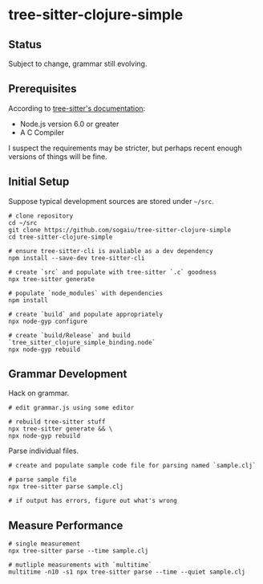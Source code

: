 # tree-sitter-clojure-simple

## Status

Subject to change, grammar still evolving.

## Prerequisites

According to [tree-sitter's documentation](https://tree-sitter.github.io/tree-sitter/creating-parsers#dependencies):

* Node.js version 6.0 or greater
* A C Compiler

I suspect the requirements may be stricter, but perhaps recent enough
versions of things will be fine.

## Initial Setup

Suppose typical development sources are stored under `~/src`.

```
# clone repository
cd ~/src
git clone https://github.com/sogaiu/tree-sitter-clojure-simple
cd tree-sitter-clojure-simple

# ensure tree-sitter-cli is avaliable as a dev dependency
npm install --save-dev tree-sitter-cli

# create `src` and populate with tree-sitter `.c` goodness
npx tree-sitter generate

# populate `node_modules` with dependencies
npm install

# create `build` and populate appropriately
npx node-gyp configure

# create `build/Release` and build `tree_sitter_clojure_simple_binding.node`
npx node-gyp rebuild
```

## Grammar Development

Hack on grammar.

```
# edit grammar.js using some editor

# rebuild tree-sitter stuff
npx tree-sitter generate && \
npx node-gyp rebuild
```

Parse individual files.

```
# create and populate sample code file for parsing named `sample.clj`

# parse sample file
npx tree-sitter parse sample.clj

# if output has errors, figure out what's wrong
```

## Measure Performance

```
# single measurement
npx tree-sitter parse --time sample.clj

# mutliple measurements with `multitime`
multitime -n10 -s1 npx tree-sitter parse --time --quiet sample.clj
```

